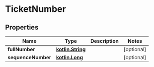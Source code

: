 # TicketNumber

## Properties
Name | Type | Description | Notes
------------ | ------------- | ------------- | -------------
**fullNumber** | [**kotlin.String**](.md) |  |  [optional]
**sequenceNumber** | [**kotlin.Long**](.md) |  |  [optional]
